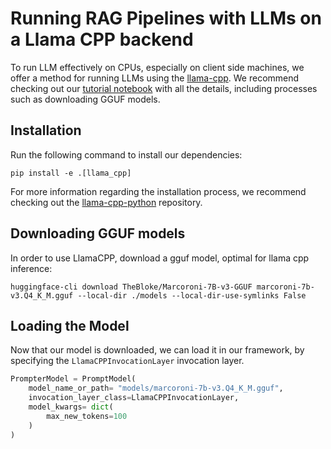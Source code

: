 # Running RAG Pipelines with LLMs on a Llama CPP backend

To run LLM effectively on CPUs, especially on client side machines, we offer a method for running LLMs using the [llama-cpp](https://github.com/ggerganov/llama.cpp).
We recommend checking out our [tutorial notebook](../../examples/client_inference_with_Llama_cpp.ipynb) with all the details, including processes such as downloading GGUF models.

## Installation

Run the following command to install our dependencies:

```
pip install -e .[llama_cpp]
```

For more information regarding the installation process, we recommend checking out the [llama-cpp-python](https://github.com/abetlen/llama-cpp-python) repository.

## Downloading GGUF models

In order to use LlamaCPP, download a gguf model, optimal for llama cpp inference:

```
huggingface-cli download TheBloke/Marcoroni-7B-v3-GGUF marcoroni-7b-v3.Q4_K_M.gguf --local-dir ./models --local-dir-use-symlinks False
```

## Loading the Model

Now that our model is downloaded, we can load it in our framework, by specifying the ```LlamaCPPInvocationLayer``` invocation layer.

```python
PrompterModel = PromptModel(
    model_name_or_path= "models/marcoroni-7b-v3.Q4_K_M.gguf",
    invocation_layer_class=LlamaCPPInvocationLayer,
    model_kwargs= dict(
        max_new_tokens=100
    )
)
```
